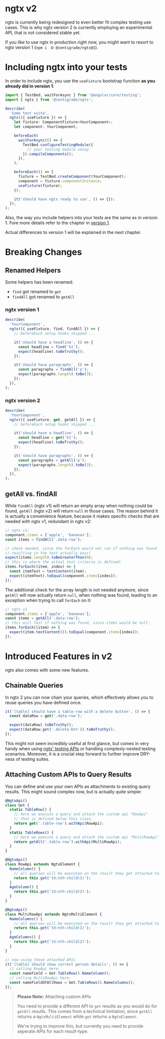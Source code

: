# ngtx v2

ngtx is currently being redesigned to even better fit complex testing use cases. This is why ngtx version 2 is currently employing an experimental API, that is not considered stable yet.

If you like to use ngtx in production right now, you might want to resort to ngtx version 1 (`npm i -D @centigrade/ngtx@1`).

# Including ngtx into your tests

In order to include ngtx, you use the `useFixture` bootstrap function **as you already did in version 1**:

```ts
import { TestBed, waitForAsync } from '@angular/core/testing';
import { ngtx } from '@centigrade/ngtx';

describe(
  'Some test suite',
  ngtx(({ useFixture }) => {
    let fixture: ComponentFixture<YourComponent>;
    let component: YourComponent;

    beforeEach(
      waitForAsync(() => {
        TestBed.configureTestingModule({
          // your testing module setup
        }).compileComponents();
      }),
    );

    beforeEach(() => {
      fixture = TestBed.createComponent(YourComponent);
      component = fixture.componentInstance;
      useFixture(fixture);
    });

    it('should have ngtx ready to use', () => {});
  }),
);
```

Also, the way you include helpers into your tests are the same as in version 1. Fore more details refer to the chapter in [version 1][docs1].

Actual differences to version 1 will be explained in the next chapter.

# Breaking Changes

## Renamed Helpers

Some helpers has been renamed:

- `find` got renamed to `get`
- `findAll` got renamed to `getAll`

### ngtx version 1

```ts
describe(
  'YourComponent',
  ngtx(({ useFixture, find, findAll }) => {
    // beforeEach setup hooks skipped ...

    it('should have a headline', () => {
      const headline = find('h1');
      expect(headline).toBeTruthy();
    });

    it('should have paragraphs', () => {
      const paragraphs = findAll('p');
      expect(paragraphs.length).toBe(3);
    });
  }),
);
```

### ngtx version 2

```ts
describe(
  'YourComponent',
  ngtx(({ useFixture, get, getAll }) => {
    // beforeEach setup hooks skipped ...

    it('should have a headline', () => {
      const headline = get('h1');
      expect(headline).toBeTruthy();
    });

    it('should have paragraphs', () => {
      const paragraphs = getAll('p');
      expect(paragraphs.length).toBe(3);
    });
  }),
);
```

## getAll vs. findAll

While `findAll` (ngtx v1) will return an empty array when nothing could be found, `getAll` (ngtx v2) will return `null` in those cases. The reason behind it is actually a convenience feature, because it makes specific checks that are needed with ngtx v1, redundant in ngtx v2:

```ts
// ngtx v1:
component.items = ['apple', 'bananas'];
const items = findAll('.data-row');

// check needed, since the forEach would not run if nothing was found
// resulting in the test actually pass!
expect(items.length).toBeGreaterThan(0);
// this is where the actual test criteria is defined:
items.forEach((item, index) => {
  const itemText = textContent(item);
  expect(itemText).toEqual(component.items[index]);
});
```

The additional check for the array length is not needed anymore, since `getAll` will now actually return `null`, when nothing was found, leading to an exception when trying to call `forEach` on it:

```ts
// ngtx v2
component.items = ['apple', 'bananas'];
const items = getAll('.data-row');
// this will fail if nothing was found, since items would be null:
items.forEach((item) => {
  expect(item.textContent()).toEqual(component.items[index]);
});
```

# Introduced Features in v2

ngtx also comes with some new features.

## Chainable Queries

In ngtx 2 you can now chain your queries, which effectively allows you to reuse queries you have defined once.

```ts
it('[table] should have a table-row with a delete button', () => {
  const dataRow = get('.data-row');

  expect(dataRow).toBeTruthy();
  expect(dataRow.get('.delete-btn')).toBeTruthy();
});
```

This might not seem incredibly useful at first glance, but comes in very handy when using [ngtx' testing APIs][ngtx_api] or handling complexly-nested testing scenarios.
Moreover, it is a crucial step forward to further improve DRY-ness of testing suites.

## Attaching Custom APIs to Query Results

You can define and use your own APIs as attachments to existing query results. This might sound complex now, but is actually quite simple:

```ts
@NgtxApi()
class Get {
  static TableRow() {
    // here we execute a query and attach the custom api "RowApi"
    // that is defined below this class.
    return get('.table-row').withApi(RowApi);
  }
  static TableRows() {
    // here we execute a query and attach the custom api "MultiRowApi"
    return getAll('.table-row').withApi(MultiRowApi);
  }
}

@NgtxApi()
class RowApi extends NgtxElement {
  NameColumn() {
    // all queries will be executed on the result they get attached to.
    return this.get('td:nth-child(1)');
  }
  AgeColumn() {
    return this.get('td:nth-child(2)');
  }
}

@NgtxApi()
class MultiRowApi extends NgtxMultiElement {
  NameColumns() {
    // all queries will be executed on the result they get attached to.
    return this.get('td:nth-child(1)');
  }
  AgeColumns() {
    return this.get('td:nth-child(2)');
  }
}

// now using these attached APIs
it('[table] should show correct person details', () => {
  // calling RowApi here:
  const nameField = Get.TableRow().NameColumn();
  // calling MultiRowApi here:
  const nameFieldOfAllRows = Get.TableRows().NameColumns();
});
```

> **Please Note:** Attaching custom APIs
>
> You need to provide a different API to `get` results as you would do for `getAll` results.
> This comes from a technical limitation, since `getAll` returns a `NgtxMultiElement`
> while `get` returns a `NgtxElement`.
>
> We're trying to improve this, but currently you need to provide seperate APIs for each result-type.

[ngtx_api]: ./GOOD_TESTS.md#use-component-test-apis
[docs1]: ./DOCUMENTATION.md

